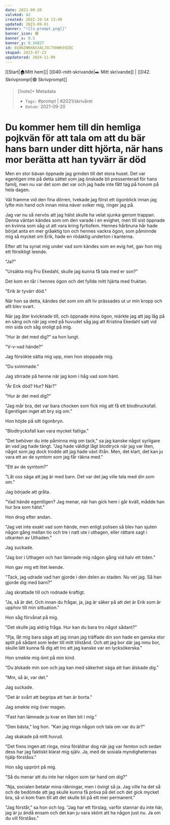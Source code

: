 ```yaml
---
date: 2021-09-20
valvkod: 42
created: 2022-10-14 13:40
updated: 2023-09-01
banner: "![[s-prompt.png]]"
banner_icon: 🟢
banner_x: 0.5
banner_y: 0.34827
id: 01H6ZWKKNX3ACJ5C7VHWH39Z8C
skapad: 2023-07-23
uppdaterad: 2024-11-09
---
```

[[Start|🏠Mitt hem]]| [[040-mitt-skrivande|✒️ Mitt skrivande]] | [[042. Skrivprompt|🟢 Skrivprompt]]
> [!note]+ Metadata
> * `Tags:`  #prompt | #2021/skrivåret 
> * `Datum:`  2021-09-20

# Du kommer hem till din hemliga pojkvän för att tala om att du bär hans barn under ditt hjörta, när hans mor berätta att han tyvärr är död

Men en stor bävan öppnade jag grinden till det stora huset. Det var egentigen inte på detta sättet som jag önskade bli pressenterad för hans familj, men nu var det som det var och jag hade inte fått tag på honom på hela dagen. 

Väl framme vid den fina dörren, tvekade jag först ett ögonblick innan jag lyfte min hand och innan mina näver sviker mig, ringer jag på.

Jag var nu så nervös att jag hälst skulle ha velat sjunka genom trappan. Denna väntan kändes som om den varade i en evighet, men till sist öppnade en kvinna som såg ut att vara kring fyrtiofem. Hennes hårbruna hår hade börjat anta en mer gråaktig ton och hennes vackra ögon, som påminnde mig så mycket om Erik, hade en rödaktig underton i kanterna.

Efter att ha synat mig under vad som kändes som en evig het, gav hon mig ett försiktigt leende.

"Ja?"

"Ursäkta mig Fru Ekedahl, skulle jag kunna få tala med er son?"

Det kom en tår i hennes ögon och det fyllde mitt hjärta med fruktan.

"Erik är tyvärr död."

När hon sa detta, kändes det som om allt liv prässades ut ur min kropp och allt blev svart.

När jag åter kvicknade till, och öppnade mina ögon, märkte jag att jag låg på en säng och när jag vred på huvudet såg jag att Kristina Ekedahl satt vid min sida och såg oroligt på mig.

"Hur är det med dig?" sa hon lungt.

"V-v-vad hände?" 

Jag försökte sätta mig upp, men hon stoppade mig.

"Du svimmade."

Jag stirrade på henne när jag kom i håg vad som hänt.

"Är Erik död? Hur? När?"

"Hur är det med dig?"

"Jag mår bra, det var bara chocken som fick mig att få ett blodtrucksfall. Egentligen inget att bry sig om."

Hon höjde på sitt ögonbryn.

"Blodtrycksfall kan vara mycket fatliga."

"Det behöver du inte påminna mig om tack," sa jag kanske något syrligare än vad jag hade tängt. "Jag hade väldigt lågt blodtryck när jag var liten, något som jag dock trodde att jag hade växt ifrån. Men, det klart, det kan ju vara ett av de symtom som jag får räkna med."

"Ett av de symtom?"

"Låt oss säga att jag är med barn. Det var det jag ville tala med din som om."

Jag började att gråta.

"Vad hände egentligen? Jag menar, när han gick hem i går kväll, mådde han hur bra som hälst."

Hon drog efter andan.

"Jag vet inte exakt vad som hände, men enligt polisen så blev han sjuten någon gång mellan tio och tre i natt ute i uthagen, eller rättare sagt i utkanten av Uthaden."

Jag suckade.

"Jag bor i Uthagen och han lämnade mig någon gång vid halv ett tiden."

Hon gav mig ett litet leende.

"Tack, jag udrade vad han gjorde i den delen av staden. Nu vet jag. Så han gjorde dig med barn?"

Jag skrattade till och rodnade kraftigt.

"Ja, så är det. Och innan du frågar, ja, jag är säker på att det är Erik som är upphov till min sittuation."

Hon såg förvånat på mig.

"Det skulle jag aldrig fråga. Hur kan du bara tro något sådant?"

"Pja, låt mig bara säga att jag innan jag träffade din son hade en ganska stor aptit på sådant som leder till mitt tillstånd. Och att jag bor där jag nmu bor, skulle lätt kunna få dig att tro att jag kanske var en lycksökerska."

Hon smekte mig ömt på min kind.

"Du älskade min son och jag kan med säkerhet säga att han älskade dig."

"Mm, så är, var det."

Jag suckade.

"Det är svårt att begripa att han är borta."

Jag smekte mig över magen.

"Fast han lämnade ju kvar en liten bit i mig."

"Den bästa," log hon. "Kan jag ringa någon och tala om var du är?"

Jag skakade på mitt huvud.

"Det finns ingen att ringa, mina föräldrar dog när jag var femton och sedan dess har jag faktiskt klarat mig själv. Ja, med de sosiala myndigheternas hjälp förståss."

Hon såg upprört på mig.

"Så du menar att du inte har någon som tar hand om dig?"

"Nja, socialen betalar mina räkningar, men i övirgt så ja. Jag ville ha det så och de bedömde att jag skulle kunna få pröva på det och det gick mycket bra, så vi kom fram till att det skulle bli på ett mer permanent."

"Jag förstår," sa hon och log. "Jag har ett förslag, varför stannar du inte här, jag är ju ändå ensam och det kan ju vara skönt att ha någon just nu. Ja om du vill förståss."